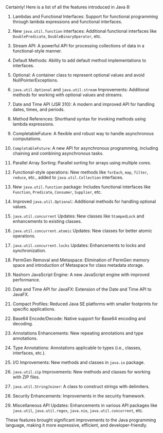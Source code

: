 Certainly! Here is a list of all the features introduced in Java 8:

1. Lambdas and Functional Interfaces: Support for functional programming through lambda expressions and functional interfaces.
27. New `java.util.function` interfaces: Additional functional interfaces like `DoublePredicate`, `DoubleBinaryOperator`, etc.

2. Stream API: A powerful API for processing collections of data in a functional-style manner.

3. Default Methods: Ability to add default method implementations to interfaces.

4. Optional: A container class to represent optional values and avoid NullPointerExceptions.
25. `java.util.Optional` and `java.util.stream` Improvements: Additional methods for working with optional values and streams.

5. Date and Time API (JSR 310): A modern and improved API for handling dates, times, and periods.

6. Method References: Shorthand syntax for invoking methods using lambda expressions.

7. CompletableFuture: A flexible and robust way to handle asynchronous computations.
20. `CompletableFuture`: A new API for asynchronous programming, including chaining and combining asynchronous tasks.

8. Parallel Array Sorting: Parallel sorting for arrays using multiple cores.

9. Functional-style operations: New methods like `forEach`, `map`, `filter`, `reduce`, etc., added to `java.util.Collection` interfaces.

15. New `java.util.function` package: Includes functional interfaces like `Function`, `Predicate`, `Consumer`, `Supplier`, etc.
16. Improved `java.util.Optional`: Additional methods for handling optional values.

17. `java.util.concurrent` Updates: New classes like `StampedLock` and enhancements to existing classes.
21. `java.util.concurrent.atomic` Updates: New classes for better atomic operations.

22. `java.util.concurrent.locks` Updates: Enhancements to locks and synchronization.

10. PermGen Removal and Metaspace: Elimination of PermGen memory space and introduction of Metaspace for class metadata storage.

11. Nashorn JavaScript Engine: A new JavaScript engine with improved performance.

12. Date and Time API for JavaFX: Extension of the Date and Time API to JavaFX.

13. Compact Profiles: Reduced Java SE platforms with smaller footprints for specific applications.

14. Base64 Encode/Decode: Native support for Base64 encoding and decoding.



18. Annotations Enhancements: New repeating annotations and type annotations.

19. Type Annotations: Annotations applicable to types (i.e., classes, interfaces, etc.).



23. I/O Improvements: New methods and classes in `java.io` package.

24. `java.util.zip` Improvements: New methods and classes for working with ZIP files.


26. `java.util.StringJoiner`: A class to construct strings with delimiters.


28. Security Enhancements: Improvements in the security framework.

29. Miscellaneous API Updates: Enhancements in various API packages like `java.util`, `java.util.regex`, `java.nio`, `java.util.concurrent`, etc.

These features brought significant improvements to the Java programming language, making it more expressive, efficient, and developer-friendly.